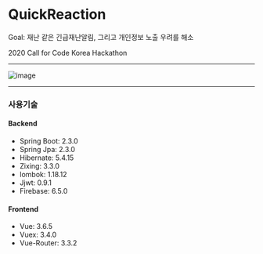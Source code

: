 # QuickReaction

Goal: 재난 같은 긴급재난알림, 그리고 개인정보 노출 우려를 해소

2020 Call for Code Korea Hackathon

---

![image](https://user-images.githubusercontent.com/13096845/84503466-371f8900-acf5-11ea-9d97-452cbafa449d.png)

---

### 사용기술
#### Backend
* Spring Boot: 2.3.0
* Spring Jpa: 2.3.0
* Hibernate: 5.4.15
* Zixing: 3.3.0
* lombok: 1.18.12
* Jjwt: 0.9.1
* Firebase: 6.5.0
#### Frontend
* Vue: 3.6.5
* Vuex: 3.4.0
* Vue-Router: 3.3.2
